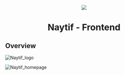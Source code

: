 <p align="center">
  <a href="https://skillicons.dev">
    <img src="https://skillicons.dev/icons?i=react,tailwind,javascript,vite" />
  </a>
</p>
<h1 align="center">Naytif - Frontend</h1>

## Overview

![Naytif_logo](https://i.imgur.com/1mjpXbE.png)

![Naytif_homepage](https://i.imgur.com/TXif59C.png)
